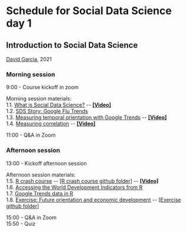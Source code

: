 # Schedule for Social Data Science day 1
## Introduction to Social Data Science

[David Garcia](http://dgarcia.eu), 2021

### Morning session
9:00 - Course kickoff in zoom

Morning session materials:  
1.1. [What is Social Data Science?](https://dgarcia-eu.github.io/SocialDataScience/1_Introduction/011_IntroductionToSDS/Introduction.html) -- [**[Video]**](https://moodle-app2.let.ethz.ch/pluginfile.php/1045399/mod_resource/content/1/11_IntroductionSDS.mp4)  
1.2. [SDS Story: Google Flu Trends](https://dgarcia-eu.github.io/SocialDataScience/1_Introduction/012_GoogleFluTrends/GoogleFluTrends.html)  
1.3. [Measuring temporal orientation with Google Trends](https://dgarcia-eu.github.io/SocialDataScience/1_Introduction/013_TemporalOrientation/TemporalOrientationGtrends.html) -- [**[Video]**](https://moodle-app2.let.ethz.ch/pluginfile.php/1046067/mod_resource/content/1/12_FOIGtrends.mp4)  
1.4. [Measuring correlation](https://dgarcia-eu.github.io/SocialDataScience/1_Introduction/014_Correlation/MeasuringCorrelation.html) -- [**[Video]**](https://moodle-app2.let.ethz.ch/pluginfile.php/1046308/mod_resource/content/1/13_Correlation.mp4)  

11:00 - Q&A in Zoom

### Afternoon session
13:00 - Kickoff afternoon session

Afternoon session materials:  
1.5. [R crash course](https://dgarcia-eu.github.io/SocialDataScience/1_Introduction/015_RCrashCourse/RCrashCourse.html) -- [[R crash course github folder]](https://github.com/dgarcia-eu/SocialDataScience/tree/master/1_Introduction/015_RCrashCourse) -- [**[Video]**](https://moodle-app2.let.ethz.ch/pluginfile.php/1046310/mod_resource/content/1/14_RCrashCourse.mp4)  
1.6. [Accessing the World Development Indicators from R](https://dgarcia-eu.github.io/SocialDataScience/1_Introduction/016_WDI/WDI.html)  
1.7. [Google Trends data in R  ](https://dgarcia-eu.github.io/SocialDataScience/1_Introduction/017_gtrendsR/gtrendsR.html)  
1.8. [Exercise: Future orientation and economic development](https://dgarcia-eu.github.io/SocialDataScience/1_Introduction/018_FOIExercise/GDP_FOI.html) -- [[Exercise github folder]](https://github.com/dgarcia-eu/SocialDataScience/tree/master/1_Introduction/018_FOIExercise)

15:00 - Q&A in Zoom  
15:50 - Quiz